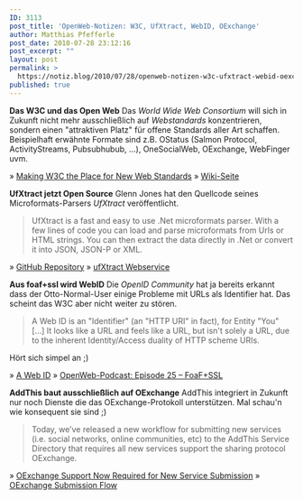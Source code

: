 ```yaml
---
ID: 3113
post_title: 'OpenWeb-Notizen: W3C, UfXtract, WebID, OExchange'
author: Matthias Pfefferle
post_date: 2010-07-28 23:12:16
post_excerpt: ""
layout: post
permalink: >
  https://notiz.blog/2010/07/28/openweb-notizen-w3c-ufxtract-webid-oexchange/
published: true
---
```

<strong>Das W3C und das Open Web</strong>
Das <em>World Wide Web Consortium</em> will sich in Zukunft nicht mehr ausschließlich auf <em>Webstandards</em> konzentrieren, sondern einen "attraktiven Platz" für offene Standards aller Art schaffen. Beispielhaft erwähnte Formate sind z.B. OStatus (Salmon Protocol, ActivityStreams, Pubsubhubub, ...), OneSocialWeb, OExchange, WebFinger uvm.

&raquo; <a href="http://www.w3.org/2010/Talks/ij-newstd-201005/" rel="bookmark">Making W3C the Place for New Web Standards</a>
&raquo; <a href="http://www.w3.org/2010/04/w3c-vision-public/wiki/Newstd">Wiki-Seite</a>

<strong>UfXtract jetzt Open Source</strong>
Glenn Jones hat den Quellcode seines Microformats-Parsers <em>UfXtract</em> veröffentlicht. 

<blockquote>UfXtract is a fast and easy to use .Net microformats parser. With a few lines of code you can load and parse microformats from Urls or HTML strings. You can then extract the data directly in .Net or convert it into JSON, JSON-P or XML.</blockquote>

&raquo; <a href="http://github.com/glennjones/ufxtract/" rel="bookmark">GitHub Repository</a>
&raquo; <a href="http://www.ufxtract.com/">ufXtract Webservice</a>

<strong>Aus foaf+ssl wird WebID</strong>
Die <em>OpenID Community</em> hat ja bereits erkannt dass der Otto-Normal-User einige Probleme mit URLs als Identifier hat. Das scheint das W3C aber nicht weiter zu stören.

<blockquote>A Web ID is an "Identifier" (an "HTTP URI" in fact), for Entity "You" [...] It looks like a URL and feels like a URL, but isn't solely a URL, due to the inherent Identity/Access duality of HTTP scheme URIs.</blockquote>

Hört sich simpel an ;)

&raquo; <a href="http://esw.w3.org/WebID">A Web ID</a>
&raquo; <a href="http://blog.openwebpodcast.de/283/episode-24%E2%80%93foafssl/">OpenWeb-Podcast: Episode 25 – FoaF+SSL</a>

<strong>AddThis baut ausschließlich auf OExchange</strong>
AddThis integriert in Zukunft nur noch Dienste die das OExchange-Protokoll unterstützen. Mal schau'n wie konsequent sie sind ;)

<blockquote>Today, we’ve released a new workflow for submitting new services (i.e. social networks, online communities, etc) to the AddThis Service Directory that requires all new services support the sharing protocol OExchange.</blockquote>

&raquo; <a href="http://addthis.com/blog/2010/07/22/oexchange-support-now-required-for-new-service-submission/" rel="bookmark">OExchange Support Now Required for New Service Submission</a>
&raquo; <a href="http://addthis.com/services/submit">OExchange Submission Flow</a>